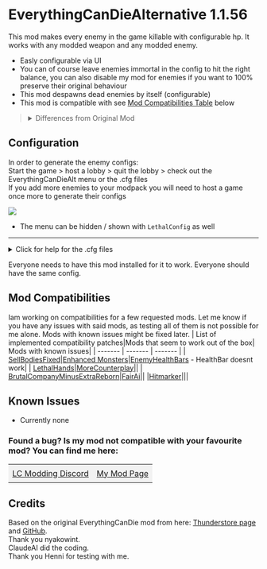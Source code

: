 # EverythingCanDieAlternative 1.1.56

This mod makes every enemy in the game killable with configurable hp. It works with any modded weapon and any modded enemy.
- Easly configurable via UI
- You can of course leave enemies immortal in the config to hit the right balance, you can also disable my mod for enemies if you want to 100% preserve their original behaviour
- This mod despawns dead enemies by itself (configurable)
- This mod is compatible with see [Mod Compatibilities Table](#Mod-Compatibilities) below

> <details><summary> Differences from Original Mod</summary>- No separate shotgun/melee weapon settings<br>- No Explosion Effects: Enemies simply despawn or play their death animation if allowed to by the despawn config<br>- An alternative version of the EverythingCanDie mod from TheFluff as it did not work for me with a few modded enemies</details>

## Configuration
In order to generate the enemy configs: <br>
Start the game > host a lobby > quit the lobby > check out the EverythingCanDieAlt menu or the .cfg files<br>
If you add more enemies to your modpack you will need to host a game once more to generate their configs

![](https://i.imgur.com/jMikt8q.png)

- The menu can be hidden / shown with `LethalConfig` as well
____
<details>
  <summary>Click for help for the .cfg files</summary>
  <p>For each enemy, you can configure:</p>
  
  <blockquote>
    <p>nwnt.EverythingCanDieAlternative.cfg</p>
  </blockquote>
  <ul>
    <li><code>.Unimmortal</code> - Toggle if the enemy can be damaged (true/false) - Default is every enemy is killable</li>
    <li><code>.Health</code> - You configure the enemy's health value completely to your liking
      <ul>
        <li>For reference: the shovel deals 1 damage, the vanilla shotgun either 1/3/5 based on distance, modded weapons work as well with their own stats</li>
      </ul>
      <li><code>EnableConfigMenu</code> - Toggle if the configuration ui should be shown in the main menu</li>
      <li><code>EnableInfoLogs</code> - Toggle if info logs should be logged in the console</li>
    </li>
  </ul>

  <blockquote>
    <p>nwnt.EverythingCanDieAlternative_Despawn_Rules.cfg</p>
  </blockquote>
  <ul>
    <li><code>.Despawn</code> - Toggle if the model of the enemy should get forced to despawn after its death</li>
    <li><code>EnableDespawnFeature</code> - Master Switch to disable the despawn functionality as a whole if you encounter any problems with it</li>
  </ul>

  <blockquote>
    <p>nwnt.EverythingCanDieAlternative_Enemy_Control.cfg</p>
  </blockquote>
  <ul>
    <li><code>.Enable</code> - Set to false to deactivate this mod for specific enemies to preserve their original health/hit behavior</li>
  </ul>
  <hr>
</details>

Everyone needs to have this mod installed for it to work. Everyone should have the same config.

## Mod Compatibilities
Iam working on compatibilities for a few requested mods. Let me know if you have any issues with said mods, as testing all of them is not possible for me alone. Mods with known issues might be fixed later.
| List of implemented compatibility patches|Mods that seem to work out of the box| Mods with known issues|
| ------- | ------- | ------- |
| [SellBodiesFixed](https://thunderstore.io/c/lethal-company/p/Entity378/SellBodiesFixed/)|[Enhanced Monsters](https://thunderstore.io/c/lethal-company/p/VELD/Enhanced_Monsters/)|[EnemyHealthBars](https://thunderstore.io/c/lethal-company/p/NotezyTeam/EnemyHealthBars/) - HealthBar doesnt work|
| [LethalHands](https://thunderstore.io/c/lethal-company/p/SlapItNow/LethalHands/)|[MoreCounterplay](https://thunderstore.io/c/lethal-company/p/BaronDrakula/MoreCounterplay/)||
| [BrutalCompanyMinusExtraReborn](https://thunderstore.io/c/lethal-company/p/SoftDiamond/BrutalCompanyMinusExtraReborn/)|[FairAi](https://thunderstore.io/c/lethal-company/p/TheFluff/FairAI)||
|[Hitmarker](https://thunderstore.io/c/lethal-company/p/Zehs/Hitmarker/)|||

## Known Issues
- Currently none

<h3>Found a bug? Is my mod not compatible with your favourite mod? You can find me here:</h3>

<table>
  <tr>
    <td style="padding: 8px; background-color: #f2f2f2;"><a href="https://discord.gg/8DgrNrH8Z5">LC Modding Discord</a></td>
    <td style="padding: 8px; background-color: #f2f2f2;"><a href="https://discord.com/channels/1168655651455639582/1348071762549805208">My Mod Page</a></td>
  </tr>
</table>

## Credits
Based on the original EverythingCanDie mod from here: [Thunderstore page](https://thunderstore.io/c/lethal-company/p/TheFluff/EverythingCanDie/) and [GitHub](https://github.com/nyakowint/EverythingCanDie-LC/tree/main).
<br> Thank you nyakowint.
<br> ClaudeAI did the coding. 
<br> Thank you Henni for testing with me.
